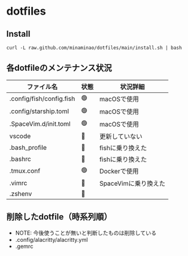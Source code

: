 # dotfiles

## Install
```
curl -L raw.github.com/minaminao/dotfiles/main/install.sh | bash
```

## 各dotfileのメンテナンス状況

| ファイル名               | 状態 | 状況詳細             |
| ------------------------ | ---- | -------------------- |
| .config/fish/config.fish | 🟢    | macOSで使用          |
| .config/starship.toml    | 🟢    | macOSで使用          |
| .SpaceVim.d/init.toml    | 🟢    | macOSで使用          |
| vscode                   | 🔴    | 更新していない       |
| .bash_profile            | 🔴    | fishに乗り換えた     |
| .bashrc                  | 🔴    | fishに乗り換えた     |
| .tmux.conf               | 🟢    | Dockerで使用         |
| .vimrc                   | 🔴    | SpaceVimに乗り換えた |
| .zshenv                  | 🔴    |                      |

## 削除したdotfile（時系列順）
- NOTE: 今後使うことが無いと判断したものは削除している
- .config/alacritty/alacritty.yml
- .gemrc

